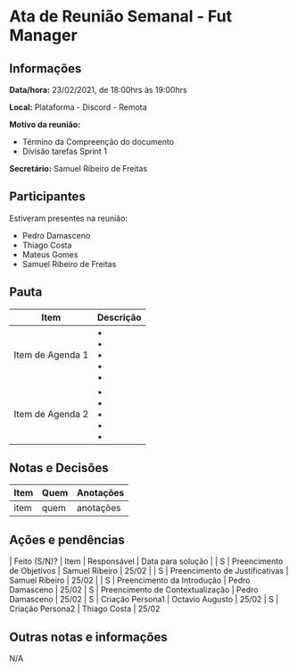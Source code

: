 # Ata de Reunião Semanal - Fut Manager

## Informações
**Data/hora:** 23/02/2021, de 18:00hrs às 19:00hrs

**Local:** Plataforma - Discord - Remota

**Motivo da reunião:** 
 * Término da Compreenção do documento
 * Divisão tarefas Sprint 1

**Secretário:** Samuel Ribeiro de Freitas

## Participantes
Estiveram presentes na reunião:
- Pedro Damasceno
- Thiago Costa
- Mateus Gomes
- Samuel Ribeiro de Freitas

## Pauta

Item | Descrição
---- | ----
Item de Agenda 1 | • <br>• <br>• <br>• <br>• 
Item de Agenda 2 | • <br>• <br>• <br>• <br>• 

## Notas e Decisões
Item | Quem | Anotações |
---- | ---- | ---- |
item | quem | anotações |


## Ações e pendências
| Feito (S/N)? | Item | Responsável | Data para solução |
| S | Preencimento de Objetivos        | Samuel Ribeiro  | 25/02 |
| S | Preencimento de Justificativas   | Samuel Ribeiro  | 25/02  |
| S | Preencimento da Introdução       | Pedro Damasceno | 25/02 
| S | Preencimento de Contextualização | Pedro Damasceno | 25/02 
| S | Criação Persona1                 | Octavio Augusto | 25/02 
| S | Criação Persona2                 | Thiago Costa    | 25/02 


## Outras notas e informações
N/A


